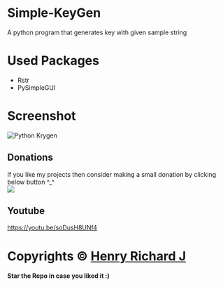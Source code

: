 # Simple-KeyGen
A python program that generates key with given sample string

# Used Packages
* Rstr
* PySimpleGUI

# Screenshot
![Python Krygen](https://user-images.githubusercontent.com/68910039/116179187-80719f00-a734-11eb-938b-6105771cf501.png)

## Donations
If you like my projects then consider making a small donation by clicking below button ^_^
<br/>
[![](https://img.shields.io/badge/Donate-Paypal-blue?style=for-the-badge&logo=paypal)](https://www.paypal.com/paypalme/henryrics)

## Youtube
https://youtu.be/soDusH8UNf4

# Copyrights © [Henry Richard J](https://github.com/henry-richard7)
#### Star the Repo in case you liked it :)
